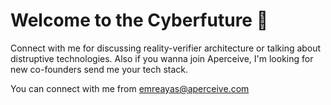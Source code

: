 # Welcome to the Cyberfuture 👋
Connect with me for discussing reality-verifier architecture or talking about distruptive technologies.
Also if you wanna join Aperceive, I'm looking for new co-founders send me your tech stack.

You can connect with me from <a href="mailto:emreayas@aperceive.com">emreayas@aperceive.com</a>
